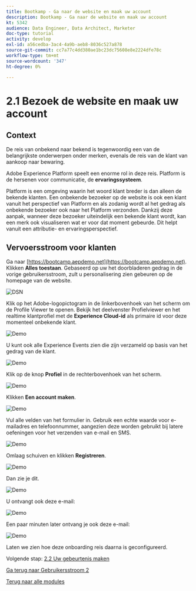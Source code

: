 ```yaml
---
title: Bootkamp - Ga naar de website en maak uw account
description: Bootkamp - Ga naar de website en maak uw account
kt: 5342
audience: Data Engineer, Data Architect, Marketer
doc-type: tutorial
activity: develop
exl-id: a56cedba-3ac4-4a9b-aeb8-8036c527a878
source-git-commit: cc7a77c4dd380ae1bc23dc75608e8e2224dfe78c
workflow-type: tm+mt
source-wordcount: '347'
ht-degree: 0%

---
```


# 2.1 Bezoek de website en maak uw account

## Context

De reis van onbekend naar bekend is tegenwoordig een van de belangrijkste onderwerpen onder merken, evenals de reis van de klant van aankoop naar bewaring.

Adobe Experience Platform speelt een enorme rol in deze reis. Platform is de hersenen voor communicatie, de **ervaringssysteem**.

Platform is een omgeving waarin het woord klant breder is dan alleen de bekende klanten. Een onbekende bezoeker op de website is ook een klant vanuit het perspectief van Platform en als zodanig wordt al het gedrag als onbekende bezoeker ook naar het Platform verzonden. Dankzij deze aanpak, wanneer deze bezoeker uiteindelijk een bekende klant wordt, kan een merk ook visualiseren wat er voor dat moment gebeurde. Dit helpt vanuit een attributie- en ervaringsperspectief.

## Vervoersstroom voor klanten

Ga naar [https://bootcamp.aepdemo.net](https://bootcamp.aepdemo.net). Klikken **Alles toestaan**. Gebaseerd op uw het doorbladeren gedrag in de vorige gebruikersstroom, zult u personalisering zien gebeuren op de homepage van de website.

![DSN](./images/web8.png)

Klik op het Adobe-logopictogram in de linkerbovenhoek van het scherm om de Profile Viewer te openen. Bekijk het deelvenster Profielviewer en het realtime klantprofiel met de **Experience Cloud-id** als primaire id voor deze momenteel onbekende klant.

![Demo](./images/pv1.png)

U kunt ook alle Experience Events zien die zijn verzameld op basis van het gedrag van de klant.

![Demo](./images/pv3.png)

Klik op de knop **Profiel** in de rechterbovenhoek van het scherm.

![Demo](./images/pv4.png)

Klikken **Een account maken**.

![Demo](./images/pv5.png)

Vul alle velden van het formulier in. Gebruik een echte waarde voor e-mailadres en telefoonnummer, aangezien deze worden gebruikt bij latere oefeningen voor het verzenden van e-mail en SMS.

![Demo](./images/pv7.png)

Omlaag schuiven en klikken **Registreren**.

![Demo](./images/pv8.png)

Dan zie je dit.

![Demo](./images/pv9.png)

U ontvangt ook deze e-mail:

![Demo](./images/pv10.png)

Een paar minuten later ontvang je ook deze e-mail:

![Demo](./images/pv11.png)

Laten we zien hoe deze onboarding reis daarna is geconfigureerd.

Volgende stap: [2.2 Uw gebeurtenis maken](./ex2.md)

[Ga terug naar Gebruikersstroom 2](./uc2.md)

[Terug naar alle modules](../../overview.md)
